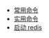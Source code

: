 - [常用命令](/notes/Windows命令/常用命令.md)
- [实用命令](/notes/Windows命令/实用命令.md)
- [启动 redis](/notes/Windows命令/启动redis.md)